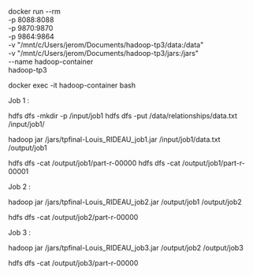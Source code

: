 docker run --rm \
  -p 8088:8088 \
  -p 9870:9870 \
  -p 9864:9864 \
  -v "/mnt/c/Users/jerom/Documents/hadoop-tp3/data:/data" \
  -v "/mnt/c/Users/jerom/Documents/hadoop-tp3/jars:/jars" \
  --name hadoop-container \
  hadoop-tp3

docker exec -it hadoop-container bash

Job 1 :
	
hdfs dfs -mkdir -p /input/job1
hdfs dfs -put /data/relationships/data.txt /input/job1/

hadoop jar /jars/tpfinal-Louis_RIDEAU_job1.jar /input/job1/data.txt /output/job1

hdfs dfs -cat /output/job1/part-r-00000
hdfs dfs -cat /output/job1/part-r-00001

Job 2 : 

hadoop jar /jars/tpfinal-Louis_RIDEAU_job2.jar /output/job1 /output/job2

hdfs dfs -cat /output/job2/part-r-00000

Job 3 :

hadoop jar /jars/tpfinal-Louis_RIDEAU_job3.jar /output/job2 /output/job3

hdfs dfs -cat /output/job3/part-r-00000

